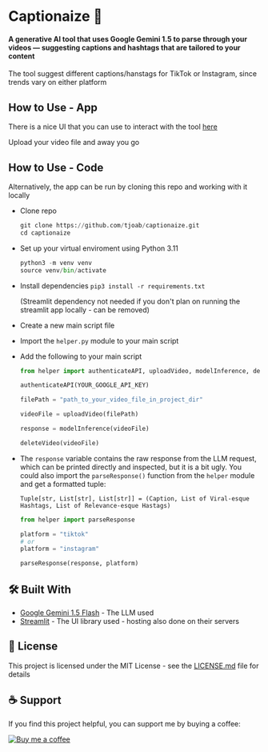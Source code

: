 # Captionaize 🤖

#### A generative AI tool that uses Google Gemini 1.5 to parse through your videos — suggesting captions and hashtags that are tailored to your content  
The tool suggest different captions/hanstags for TikTok or Instagram, since trends vary on either platform

## How to Use - App
There is a nice UI that you can use to interact with the tool [here](https://captionaize.streamlit.app/)

Upload your video file and away you go

## How to Use - Code
Alternatively, the app can be run by cloning this repo and working with it locally

- Clone repo
  ```python
  git clone https://github.com/tjoab/captionaize.git
  cd captionaize
  ```
- Set up your virtual enviroment using Python 3.11
  ```python
  python3 -m venv venv
  source venv/bin/activate
  ```
- Install dependencies `pip3 install -r requirements.txt`
  
  (Streamlit dependency not needed if you don't plan on running the streamlit app locally - can be removed)
- Create a new main script file
- Import the `helper.py` module to your main script
- Add the following to your main script

  ```python
  from helper import authenticateAPI, uploadVideo, modelInference, deleteVideo
  
  authenticateAPI(YOUR_GOOGLE_API_KEY)

  filePath = "path_to_your_video_file_in_project_dir"
  
  videoFile = uploadVideo(filePath)
  
  response = modelInference(videoFile)
  
  deleteVideo(videoFile)
  ```

- The `response` variable contains the raw response from the LLM request, which can be printed directly and inspected, but it is a bit ugly.
  You could also import the `parseResponse()` function from the `helper` module and get a formatted tuple:
  
  `Tuple[str, List[str], List[str]] = (Caption, List of Viral-esque Hashtags, List of Relevance-esque Hastags)`
  ```python
  from helper import parseResponse

  platform = "tiktok"
  # or
  platform = "instagram"
  
  parseResponse(response, platform)
  
  ```

## 🛠️ Built With

  - [Google Gemini 1.5 Flash](https://deepmind.google/technologies/gemini/flash) - The LLM used
  - [Streamlit](https://streamlit.io/) - The UI library used - hosting also done on their servers
 
## 📄 License

This project is licensed under the MIT License - see the [LICENSE.md](LICENSE.md) file for details

## ☕ Support

If you find this project helpful, you can support me by buying a coffee:

[![Buy me a coffee](https://img.shields.io/badge/Buy%20me%20a%20coffee--yellow.svg?style=social&logo=buy-me-a-coffee)](https://www.buymeacoffee.com/tjoab)

